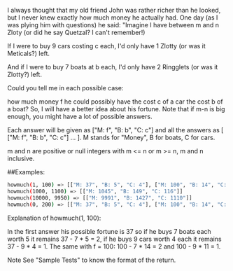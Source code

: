 I always thought that my old friend John was rather richer than he looked, but I never knew exactly how much money he actually had. One day (as I was plying him with questions) he said: "Imagine I have between m and n Zloty (or did he say Quetzal? I can't remember!)

If I were to buy 9 cars costing c each, I'd only have 1 Zlotty (or was it Meticals?) left.

And if I were to buy 7 boats at b each, I'd only have 2 Ringglets (or was it Zlotty?) left.

Could you tell me in each possible case:

how much money f he could possibly have
the cost c of a car
the cost b of a boat?
So, I will have a better idea about his fortune. Note that if m-n is big enough, you might have a lot of possible answers.

Each answer will be given as ["M: f", "B: b", "C: c"] and all the answers as [ ["M: f", "B: b", "C: c"] ... ]. M stands for "Money", B for boats, C for cars.

m and n are positive or null integers with m <= n or m >= n, m and n inclusive.

##Examples:

```sh
howmuch(1, 100) => [["M: 37", "B: 5", "C: 4"], ["M: 100", "B: 14", "C: 11"]]
howmuch(1000, 1100) => [["M: 1045", "B: 149", "C: 116"]]
howmuch(10000, 9950) => [["M: 9991", "B: 1427", "C: 1110"]]
howmuch(0, 200) => [["M: 37", "B: 5", "C: 4"], ["M: 100", "B: 14", "C: 11"], ["M: 163", "B: 23", "C: 18"]]
```

Explanation of howmuch(1, 100):

In the first answer his possible fortune is 37 so if he buys 7 boats each worth 5 it remains 37 - 7 * 5 = 2, if he buys 9 cars worth 4 each it remains 37 - 9 * 4 = 1. The same with f = 100: 100 - 7 * 14 = 2 and 100 - 9 * 11 = 1.

Note
See "Sample Tests" to know the format of the return.